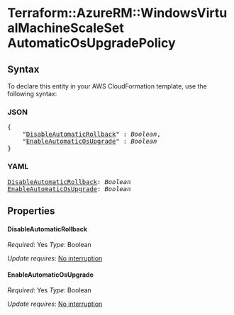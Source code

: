 # Terraform::AzureRM::WindowsVirtualMachineScaleSet AutomaticOsUpgradePolicy

## Syntax

To declare this entity in your AWS CloudFormation template, use the following syntax:

### JSON

<pre>
{
    "<a href="#disableautomaticrollback" title="DisableAutomaticRollback">DisableAutomaticRollback</a>" : <i>Boolean</i>,
    "<a href="#enableautomaticosupgrade" title="EnableAutomaticOsUpgrade">EnableAutomaticOsUpgrade</a>" : <i>Boolean</i>
}
</pre>

### YAML

<pre>
<a href="#disableautomaticrollback" title="DisableAutomaticRollback">DisableAutomaticRollback</a>: <i>Boolean</i>
<a href="#enableautomaticosupgrade" title="EnableAutomaticOsUpgrade">EnableAutomaticOsUpgrade</a>: <i>Boolean</i>
</pre>

## Properties

#### DisableAutomaticRollback

_Required_: Yes
_Type_: Boolean

_Update requires_: [No interruption](https://docs.aws.amazon.com/AWSCloudFormation/latest/UserGuide/using-cfn-updating-stacks-update-behaviors.html#update-no-interrupt)

#### EnableAutomaticOsUpgrade

_Required_: Yes
_Type_: Boolean

_Update requires_: [No interruption](https://docs.aws.amazon.com/AWSCloudFormation/latest/UserGuide/using-cfn-updating-stacks-update-behaviors.html#update-no-interrupt)

